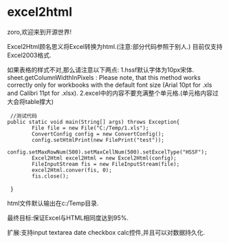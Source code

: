 # excel2html

zoro,欢迎来到开源世界!

Excel2Html顾名思义将Excel转换为html.(注意:部分代码参照于别人.)
目前仅支持Excel2003格式.

如果表格的样式不对,那么请注意以下两点:
1.hssf默认字体为10px宋体.
sheet.getColumnWidthInPixels : 
Please note, that this method works correctly only for workbooks with the default font size (Arial 10pt for .xls and Calibri 11pt for .xlsx).
2.excel中的内容不要充满整个单元格.(单元格内容过大会将table撑大)

 	 //测试代码
  	public static void main(String[] args) throws Exception{
			File file = new File("C:/Temp/1.xls");
			ConvertConfig config = new ConvertConfig();
			config.setHtmlPrint(new FilePrint("test"));
			config.setMaxRowNum(500).setMaxCellNum(500).setExcelType("HSSF");
			Excel2Html excel2Html = new Excel2Html(config);
			FileInputStream fis = new FileInputStream(file);
			excel2Html.conver(fis, 0);
			fis.close();
  	} 
  
   html文件默认输出在c:/Temp目录.
   
   最终目标:保证Excel与HTML相同度达到95%.
   
扩展:支持input textarea date checkbox calc控件,并且可以对数据持久化.